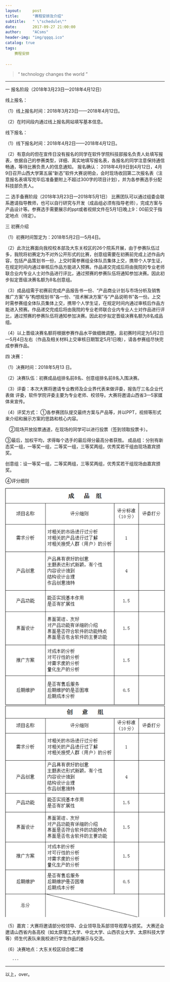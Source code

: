 ```yaml
---
layout:     post
title:      "赛程安排及介绍"
subtitle:   " \"schedule\""
date:       2017-09-27 21:00:00
author:     "ACsms"
header-img: "img/qqqq.ico"
catalog: true
tags:
    赛程安排
    
---
```


> “ technology changes the world ”

---

一 报名阶段（2018年3月23日—2018年4月12日）  

线上报名：  

（1）线上报名时间：2018年3月23日——2018年4月12日。  

（2）在时间段内通过线上报名网站填写基本信息。  

线下报名：  

（1）线下报名时间：2018年4月2日——2018年4月12日。  

（2）有意向的但在宣传日没有报名的同学在软件学院科技部报名负责人处填写报表，依据自己的参赛类型，详细、真实地填写报名表，各报名的同学注意保持通信畅通，等待比赛负责人的信息通知。
报名确认： 
2018年4月9日到4月12日，4月9日召开山西大学第五届“新态”软件大赛说明会，会时现场收回第二次报名表（注意报名表填写完毕后准备要附上不超过300字的项目计划），并为各参赛选手分配科技部负责人。

二 选手备赛阶段（2018年3月23日—2018年5月1日）
比赛团队可以通过组委会联系邀请指导教师，也可以自行研究与开发（成品组必须有指导老师），完成方案与产品设计等。参赛选手需要展示的ppt或者视频文件在5月1日晚上9：00前交于指定地点（待定）。

三  初赛介绍  

（1）初赛时间暂定为：2018年5月2日—5月4日。  

（2）此次比赛面向我校校本部及大东关校区的26个院系开展，由于参赛队伍过多，我院将初赛定为不对外公开形式的比赛，创意组需要在初赛前完成上述作品内容，包括产品策划书一份，上交时需参赛组全体队员集体上交，携带个人学生证，在规定时间内通过审核后作品方能进入预赛。作品递交完成后将由我院的专业老师联合业内专业人士对作品进行评比，通过预赛的参赛队伍将通知参加决赛。因此初步拟定晋级决赛名额为8名创意组。  

（3）成品组需于初赛前完成产品报告书一份、“产品商业计划与市场分析及销售推广方案”与“构想规划书”各一份、“技术解决方案”与“产品说明书”各一份。上交时需参赛组全体队员集体上交，携带个人学生证，在规定时间内通过审核后作品方能进入预赛。作品递交完成后将由我院的专业老师联合业内专业人士对作品进行评比，通过预赛的参赛队伍将通知参加决赛。因此初步拟定晋级决赛名额为8名成品组。  

（4）以上晋级决赛名额将根据参赛作品水平做细微调整。且初赛时间定为5月2日—5月4日左右（作品及相关材料上交审核日期暂定5月1日晚），请各参赛组尽快完成参赛作品。  


四 决赛：  

（1）决赛时间：2018年5月13 日。  

（2）决赛队伍：初赛成品组排名前8名、创意组排名前8名入围决赛。  

（3）评委：本次大赛将邀请专业教师及企业界代表来做评委，报告厅三名企业代表做 
          评委，软件学院评委主要为专业老师、校领导。大赛将邀请山西省3—5家媒体来宣传。  

（4）评奖方式：
①各参赛团队提交最终方案与产品等，并以PPT，视频等形式来介绍和展示方案的思路和核心内容。  

       ②现场开放投票通道，在现场的同学可以进行投票（签到领取投票卡）。  

③最后，加权平均，求得每个选手的最后得分最高分者获胜。
成品组：分别有新态奖一组，一等奖一组，二等奖一组，三等奖两组，优秀奖若干组由现场嘉宾颁奖。  

创意组：设一等奖一组，二等奖两组，三等奖两组，优秀奖若干组现场由嘉宾颁奖。



④评分细则

<img src="\img\QQ截图20180310203140.png">

<img src="\img\QQ截图20180310203255.png">

（5）嘉宾：大赛将邀请部分校领导、企业领导及系部领导观摩与颁奖。
                大赛还会邀请山西省内各高校（如太原理工大学、中北大学、山西农业大学、太原科技大学等）师生代表队来我校进行学生作品的展示与交流。  

（6）决赛地点：大东关校区综合楼二楼  



       ---

----

  以上，over。

<!-- UY BEGIN -->
<div id="uyan_frame"></div>
<script type="text/javascript" src="http://v2.uyan.cc/code/uyan.js?uid=2147089"></script>
<!-- UY END -->



